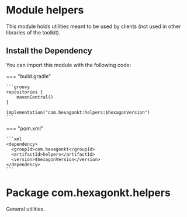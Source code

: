 
# Module helpers
This module holds utilities meant to be used by clients (not used in other libraries of the
toolkit).

## Install the Dependency
You can import this module with the following code:

=== "build.gradle"

    ```groovy
    repositories {
        mavenCentral()
    }

    implementation("com.hexagonkt:helpers:$hexagonVersion")
    ```

=== "pom.xml"

    ```xml
    <dependency>
      <groupId>com.hexagonkt</groupId>
      <artifactId>helpers</artifactId>
      <version>$hexagonVersion</version>
    </dependency>
    ```

# Package com.hexagonkt.helpers
General utilities.
